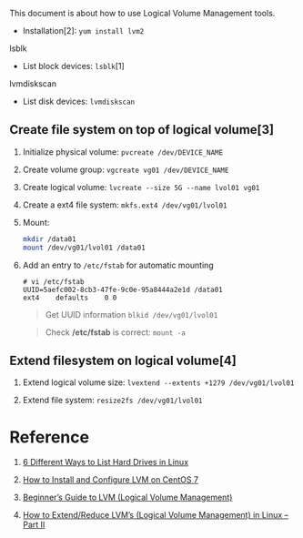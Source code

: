 This document is about how to use Logical Volume Management tools.

- Installation[2]: `yum install lvm2`


lsblk

- List block devices: `lsblk`[1]

lvmdiskscan

- List disk devices: `lvmdiskscan`

## Create file system on top of logical volume[3]

1. Initialize physical volume: `pvcreate /dev/DEVICE_NAME`

2. Create volume group: `vgcreate vg01 /dev/DEVICE_NAME`

3. Create logical volume: `lvcreate --size 5G --name lvol01 vg01`

4. Create a ext4 file system: `mkfs.ext4 /dev/vg01/lvol01`

5. Mount:

    ``` bash
    mkdir /data01
    mount /dev/vg01/lvol01 /data01
    ```
6. Add an entry to `/etc/fstab` for automatic mounting

    ```
    # vi /etc/fstab
    UUID=5aefc002-8cb3-47fe-9c0e-95a8444a2e1d /data01                       ext4	defaults	0 0
    ```

    > Get UUID information `blkid /dev/vg01/lvol01`

    > Check **/etc/fstab** is correct: `mount -a`



## Extend filesystem on logical volume[4]

1. Extend logical volume size: `lvextend --extents +1279 /dev/vg01/lvol01`

2. Extend file system: `resize2fs /dev/vg01/lvol01`





# Reference

1. [6 Different Ways to List Hard Drives in Linux](https://linuxhandbook.com/linux-list-disks/)

2. [How to Install and Configure LVM on CentOS 7](https://linuxhint.com/install_lvm_centos7/)

3. [Beginner’s Guide to LVM (Logical Volume Management)](https://www.thegeekdiary.com/redhat-centos-a-beginners-guide-to-lvm-logical-volume-manager/)

4. [How to Extend/Reduce LVM’s (Logical Volume Management) in Linux – Part II](https://www.tecmint.com/extend-and-reduce-lvms-in-linux/)
